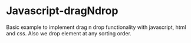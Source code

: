 # Javascript-dragNdrop

Basic example to implement drag n drop functionality with javascript, html and css. Also we drop element at any sorting order.
